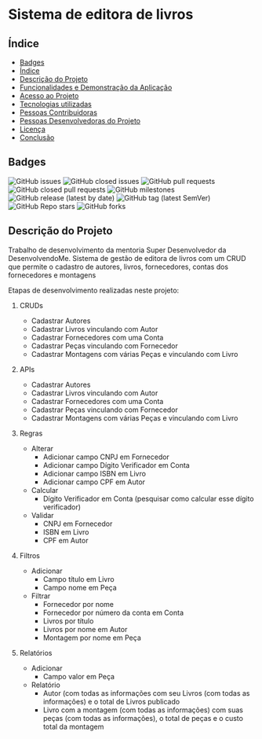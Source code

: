 # Sistema de editora de livros

## Índice

* [Badges](#badges)
* [Índice](#índice)
* [Descrição do Projeto](#descrição-do-projeto)
* [Funcionalidades e Demonstração da Aplicação](#funcionalidades-e-demonstração-da-aplicação)
* [Acesso ao Projeto](#acesso-ao-projeto)
* [Tecnologias utilizadas](#tecnologias-utilizadas)
* [Pessoas Contribuidoras](#pessoas-contribuidoras)
* [Pessoas Desenvolvedoras do Projeto](#pessoas-desenvolvedoras)
* [Licença](#licença)
* [Conclusão](#conclusão)

## Badges

![GitHub issues](https://img.shields.io/github/issues-raw/marcoaspeixoto/Missao-Vaga-DesenvolvendoMe?style=for-the-badge)
![GitHub closed issues](https://img.shields.io/github/issues-closed-raw/marcoaspeixoto/Missao-Vaga-DesenvolvendoMe?style=for-the-badge)
![GitHub pull requests](https://img.shields.io/github/issues-pr-raw/marcoaspeixoto/Missao-Vaga-DesenvolvendoMe?style=for-the-badge)
![GitHub closed pull requests](https://img.shields.io/github/issues-pr-closed-raw/marcoaspeixoto/Missao-Vaga-DesenvolvendoMe?style=for-the-badge)
![GitHub milestones](https://img.shields.io/github/milestones/all/marcoaspeixoto/Missao-Vaga-DesenvolvendoMe?style=for-the-badge)
![GitHub release (latest by date)](https://img.shields.io/github/v/release/marcoaspeixoto/Missao-Vaga-DesenvolvendoMe?style=for-the-badge)
![GitHub tag (latest SemVer)](https://img.shields.io/github/v/tag/marcoaspeixoto/Missao-Vaga-DesenvolvendoMe?style=for-the-badge)
![GitHub Repo stars](https://img.shields.io/github/stars/marcoaspeixoto/Missao-Vaga-DesenvolvendoMe?style=for-the-badge)
![GitHub forks](https://img.shields.io/github/forks/marcoaspeixoto/Missao-Vaga-DesenvolvendoMe?style=for-the-badge)

## Descrição do Projeto

Trabalho de desenvolvimento da mentoria Super Desenvolvedor da DesenvolvendoMe.
Sistema de gestão de editora de livros com um CRUD que permite o cadastro de autores, livros, fornecedores, contas dos fornecedores e montagens

Etapas de desenvolvimento realizadas neste projeto:

1. CRUDs
   * Cadastrar Autores
   * Cadastrar Livros vinculando com Autor
   * Cadastrar Fornecedores com uma Conta
   * Cadastrar Peças vinculando com Fornecedor
   * Cadastrar Montagens com várias Peças e vinculando com Livro


2. APIs
   * Cadastrar Autores
   * Cadastrar Livros vinculando com Autor
   * Cadastrar Fornecedores com uma Conta
   * Cadastrar Peças vinculando com Fornecedor
   * Cadastrar Montagens com várias Peças e vinculando com Livro


3. Regras
   * Alterar
      * Adicionar campo CNPJ em Fornecedor
      * Adicionar campo Dígito Verificador em Conta
      * Adicionar campo ISBN em Livro
      * Adicionar campo CPF em Autor
   * Calcular
      * Dígito Verificador em Conta (pesquisar como calcular esse dígito verificador)
   * Validar
      * CNPJ em Fornecedor
      * ISBN em Livro
      * CPF em Autor


4. Filtros
   * Adicionar
      * Campo título em Livro
      * Campo nome em Peça
   * Filtrar
      * Fornecedor por nome
      * Fornecedor por número da conta em Conta
      * Livros por título
      * Livros por nome em Autor
      * Montagem por nome em Peça


5. Relatórios
   * Adicionar
     * Campo valor em Peça
   * Relatório
     * Autor (com todas as informações com seu Livros (com todas as informações) e o total de Livros publicado
     * Livro com a montagem (com todas as informações) com suas peças (com todas as informações), o total de peças e o custo total da montagem